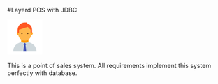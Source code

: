 #Layerd POS with JDBC

![GitHub Logo](src/lk/ijse/dep/pos/asset/customers.png)

This is a point of sales system. All requirements implement
this system perfectly with database.